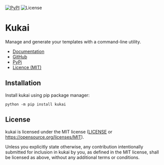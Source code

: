 [![PyPI](https://img.shields.io/pypi/v/kukai.svg)](https://pypi.python.org/pypi/kukai)
![License](https://img.shields.io/github/license/casptri/kukai)


# Kukai

Manage and generate your templates with a command-line utility.

- [Documentation]()
- [GitHub](https://github.com/casptri/kukai)
- [PyPi]()
- [Licence (MIT)](https://github.com/casptri/kukai/blob/main/LICENSE)

## Installation

Install kukai using pip package manager:
```
python -m pip install kukai
```

## License
kukai is licensed under the MIT license ([LICENSE](https://github.com/casptri/kukai/blob/main/LICENSE) or
<https://opensource.org/licenses/MIT>).

Unless you explicitly state otherwise, any contribution intentionally submitted for inclusion in kukai
by you, as defined in the MIT license, shall be licensed as above, without any additional terms or
conditions.
